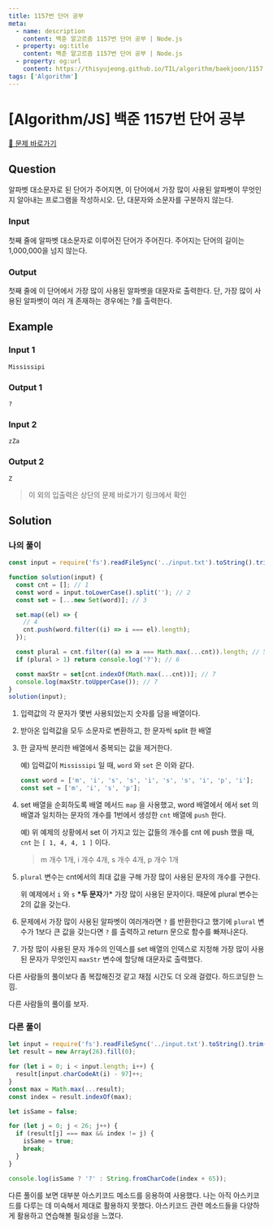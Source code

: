 ```yaml
---
title: 1157번 단어 공부
meta:
  - name: description
    content: 백준 알고르즘 1157번 단어 공부 | Node.js
  - property: og:title
    content: 백준 알고르즘 1157번 단어 공부 | Node.js
  - property: og:url
    content: https://thisyujeong.github.io/TIL/algorithm/baekjoon/1157.html
tags: ['Algorithm']
---
```


# [Algorithm/JS] 백준 1157번 단어 공부

[🔗 문제 바로가기](https://www.acmicpc.net/problem/1157)

## Question

알파벳 대소문자로 된 단어가 주어지면, 이 단어에서 가장 많이 사용된 알파벳이 무엇인지 알아내는 프로그램을 작성하시오. 단, 대문자와 소문자를 구분하지 않는다.

### Input

첫째 줄에 알파벳 대소문자로 이루어진 단어가 주어진다. 주어지는 단어의 길이는 1,000,000을 넘지 않는다.

### Output

첫째 줄에 이 단어에서 가장 많이 사용된 알파벳을 대문자로 출력한다. 단, 가장 많이 사용된 알파벳이 여러 개 존재하는 경우에는 ?를 출력한다.

## Example

### Input 1

```
Mississipi
```

### Output 1

```
?
```

### Input 2

```
zZa
```

### Output 2

```
Z
```

> 이 외의 입출력은 상단의 문제 바로가기 링크에서 확인

## Solution

### 나의 풀이

```js
const input = require('fs').readFileSync('../input.txt').toString().trim();

function solution(input) {
  const cnt = []; // 1
  const word = input.toLowerCase().split(''); // 2
  const set = [...new Set(word)]; // 3

  set.map((el) => {
    // 4
    cnt.push(word.filter((i) => i === el).length);
  });

  const plural = cnt.filter((a) => a === Math.max(...cnt)).length; // 5
  if (plural > 1) return console.log('?'); // 6

  const maxStr = set[cnt.indexOf(Math.max(...cnt))]; // 7
  console.log(maxStr.toUpperCase()); // 7
}
solution(input);
```

1. 입력값의 각 문자가 몇번 사용되었는지 숫자를 담을 배열이다.
2. 받아온 입력값을 모두 소문자로 변환하고, 한 문자씩 split 한 배열
3. 한 글자씩 분리한 배열에서 중복되는 값을 제거한다.

   예) 입력값이 `Mississipi` 일 때, `word` 와 `set` 은 이와 같다.

   ```js
   const word = ['m', 'i', 's', 's', 'i', 's', 's', 'i', 'p', 'i'];
   const set = ['m', 'i', 's', 'p'];
   ```

4. set 배열을 순회하도록 배열 메서드 `map` 을 사용했고, word 배열에서 에서 set 의 배열과 일치하는 문자의 개수를 1번에서 생성한 `cnt` 배열에 `push` 한다.

   예) 위 예제의 상황에서 set 이 가지고 있는 값들의 개수를 cnt 에 push 했을 때, `cnt` 는 `[ 1, 4, 4, 1 ]` 이다.

   > m 개수 1개, i 개수 4개, s 개수 4개, p 개수 1개

5. `plural` 변수는 cnt에서의 최대 값을 구해 가장 많이 사용된 문자의 개수를 구한다.

   위 예제에서 `i` 와 `s` **\*두 문자**가\* 가장 많이 사용된 문자이다. 때문에 plural 변수는 2의 값을 갖는다.

6. 문제에서 가장 많이 사용된 알파벳이 여러개라면 `?` 를 반환한다고 했기에 `plural` 변수가 1보다 큰 값을 갖는다면 `?` 를 출력하고 return 문으로 함수를 빠져나온다.
7. 가장 많이 사용된 문자 개수의 인덱스를 set 배열의 인덱스로 지정해 가장 많이 사용된 문자가 무엇인지 `maxStr` 변수에 할당해 대문자로 출력했다.

다른 사람들의 풀이보다 좀 복잡해진것 같고 채점 시간도 더 오래 걸렸다. 하드코딩한 느낌.

다른 사람들의 풀이를 보자.

### 다른 풀이

```js
let input = require('fs').readFileSync('../input.txt').toString().trim().toLowerCase();
let result = new Array(26).fill(0);

for (let i = 0; i < input.length; i++) {
  result[input.charCodeAt(i) - 97]++;
}
const max = Math.max(...result);
const index = result.indexOf(max);

let isSame = false;

for (let j = 0; j < 26; j++) {
  if (result[j] === max && index != j) {
    isSame = true;
    break;
  }
}

console.log(isSame ? '?' : String.fromCharCode(index + 65));
```

다른 풀이를 보면 대부분 아스키코드 메소드를 응용하여 사용했다. 나는 아직 아스키코드를 다루는 데 미숙해서 제대로 활용하지 못했다. 아스키코드 관련 메소드들을 다양하게 활용하고 연습해볼 필요성을 느꼈다.
